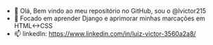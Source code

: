 - 👋 Olá, Bem vindo ao meu repositório no GitHub, sou o @lvictor215
- 💞️ Focado em aprender Django e aprimorar minhas marcações em HTML<->CSS
- 📫 linkedIn: https://www.linkedin.com/in/luiz-victor-3560a2a8/

<!---
lvictor215/lvictor215 is a ✨ special ✨ repository because its `README.md` (this file) appears on your GitHub profile.
You can click the Preview link to take a look at your changes.
--->
